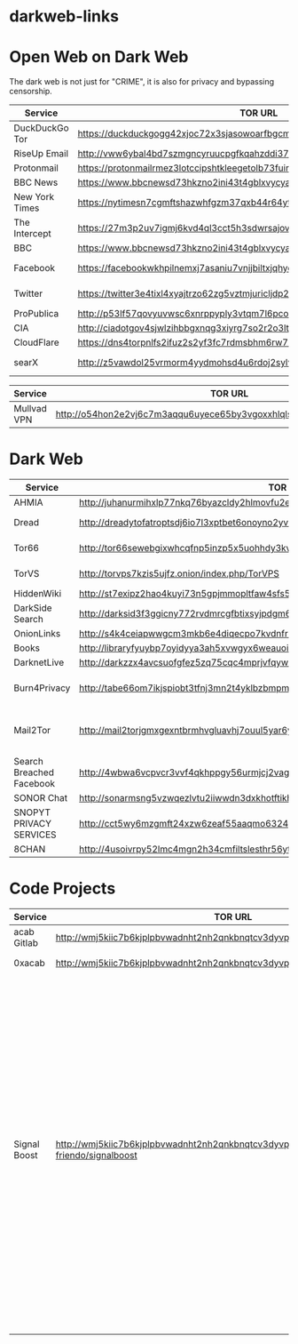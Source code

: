 # darkweb-links
 
# Open Web on Dark Web
The dark web is not just for "CRIME", it is also for privacy and bypassing censorship. 

|  Service   |  TOR URL   |   Comments  |
| --- | --- | --- |
| DuckDuckGo Tor | https://duckduckgogg42xjoc72x3sjasowoarfbgcmvfimaftt6twagswzczad.onion/ | Search Engine    |
| RiseUp Email | http://vww6ybal4bd7szmgncyruucpgfkqahzddi37ktceo3ah7ngmcopnpyyd.onion/ | Email    |
| Protonmail | https://protonmailrmez3lotccipshtkleegetolb73fuirgj7r4o4vfu7ozyd.onion/ | Email  |
| BBC News | https://www.bbcnewsd73hkzno2ini43t4gblxvycyac5aw4gnv7t2rccijh7745uqd.onion/ |  News   |
| New York Times | https://nytimesn7cgmftshazwhfgzm37qxb44r64ytbb2dj3x62d2lljsciiyd.onion/ |  News  |
| The Intercept  | https://27m3p2uv7igmj6kvd4ql3cct5h3sdwrsajovkkndeufumzyfhlfev4qd.onion | News  |
|  BBC |  https://www.bbcnewsd73hkzno2ini43t4gblxvycyac5aw4gnv7t2rccijh7745uqd.onion | News  |
|  Facebook | https://facebookwkhpilnemxj7asaniu7vnjjbiltxjqhye3mhbshg7kx5tfyd.onion | Social Media  |
| Twitter | https://twitter3e4tixl4xyajtrzo62zg5vztmjuricljdp2c5kshju4avyoid.onion/explore | Social Media|
| ProPublica | http://p53lf57qovyuvwsc6xnrppyply3vtqm7l6pcobkmyqsiofyeznfu5uqd.onion/ |  News   |
| CIA | http://ciadotgov4sjwlzihbbgxnqg3xiyrg7so2r2o3lt5wz5ypk4sxyjstad.onion/ |  Government   |
| CloudFlare | https://dns4torpnlfs2ifuz2s2yf3fc7rdmsbhm6rw75euj35pac6ap25zgqad.onion/ |  Web   |
| searX | http://z5vawdol25vrmorm4yydmohsd4u6rdoj2sylvoi3e3nqvxkvpqul7bqd.onion/ | search Engine |

|  Service   |  TOR URL   |   Comments  |
| --- | --- | --- |
| Mullvad VPN | http://o54hon2e2vj6c7m3aqqu6uyece65by3vgoxxhlqlsvkmacw6a7m7kiad.onion/ | VPN    |


# Dark Web

|  Service   |  TOR URL   |   Comments  |
| --- | --- | --- |
| AHMIA | http://juhanurmihxlp77nkq76byazcldy2hlmovfu2epvl5ankdibsot4csyd.onion/ | Search Engine| 
| Dread | http://dreadytofatroptsdj6io7l3xptbet6onoyno2yv7jicoxknyazubrad.onion/ | Forum and marketplace |
| Tor66 | http://tor66sewebgixwhcqfnp5inzp5x5uohhdy3kvtnyfxc2e5mxiuh34iid.onion/ | Search Engine for Tor |
| TorVS | http://torvps7kzis5ujfz.onion/index.php/TorVPS | Virtual Private Server |
| HiddenWiki | http://st7exipz2hao4kuyi73n5gpjmmopltfaw4sfs5uie7hr53m7ghsf2lid.onion/index.php/Main_Page |  Information   |
| DarkSide Search | http://darksid3f3ggicny772rvdmrcgfbtixsyjpdgm6unh5qci6r24ukg4qd.onion |     |
| OnionLinks | http://s4k4ceiapwwgcm3mkb6e4diqecpo7kvdnfr5gg7sph7jjppqkvwwqtyd.onion |     |
| Books | http://libraryfyuybp7oyidyya3ah5xvwgyx6weauoini7zyz555litmmumad.onion/archives/books/ |     |
| DarknetLive | http://darkzzx4avcsuofgfez5zq75cqc4mprjvfqywo45dfcaxrwqg6qrlfid.onion/ |     |
| Burn4Privacy | http://tabe66om7ikjspiobt3tfnj3mn2t4yklbzbmpmquu75dceyd7mxv7kqd.onion | Disposable SMS using real SIM Cards |
| Mail2Tor| http://mail2torjgmxgexntbrmhvgluavhj7ouul5yar6ylbvjkxwqf6ixkwyd.onion/ | communication free anonymous e-mail service|
| Search Breached Facebook | http://4wbwa6vcpvcr3vvf4qkhppgy56urmjcj2vagu2iqgp3z656xcmfdbiqd.onion |  PAI   |
| SONOR Chat | http://sonarmsng5vzwqezlvtu2iiwwdn3dxkhotftikhowpfjuzg7p3ca5eid.onion/ |  Communication   |
| SNOPYT PRIVACY SERVICES | http://cct5wy6mzgmft24xzw6zeaf55aaqmo6324gjlsghdhbiw5gdaaf4pkad.onion/ |  Web Services   |
| 8CHAN | http://4usoivrpy52lmc4mgn2h34cmfiltslesthr56yttv2pxudd3dapqciyd.onion/ |  Forum   |

# Code Projects
|  Service   |  TOR URL   |   Comments  |
| --- | --- | --- |
|  acab Gitlab | http://wmj5kiic7b6kjplpbvwadnht2nh2qnkbnqtcv3dyvpqtz7ssbssftxid.onion/explore  | Code Hosting   |
|  0xacab | http://wmj5kiic7b6kjplpbvwadnht2nh2qnkbnqtcv3dyvpqtz7ssbssftxid.onion:44203/  | Code Hosting  |
| Signal Boost  | http://wmj5kiic7b6kjplpbvwadnht2nh2qnkbnqtcv3dyvpqtz7ssbssftxid.onion/team-friendo/signalboost  |  Signalboost is a rapid response tool made by and for activists. It enables users to send encrypted text alerts over the Signal messaging service to mass subscriber lists without revealing the sender's phone number to recipients or recipients' phone numbers to each other -- for free |
|   |   |   |
|   |   |   |
|   |   |   |